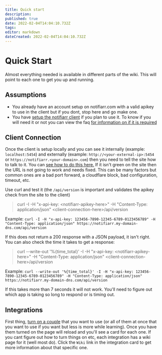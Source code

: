 ```yaml
---
title: Quick start
description: 
published: true
date: 2022-02-04T14:04:10.732Z
tags: 
editor: markdown
dateCreated: 2022-02-04T14:04:10.732Z
---
```


# Quick Start
Almost everything needed is available in different parts of the wiki. This will point to each one to get you up and running.

## Assumptions
- You already have an account setup on notifiarr.com with a valid apikey to use in the client but if you dont, stop here and go make one.
- You have [setup the notifiarr client](https://notifiarr.wiki/en/Client/Installation) if you plan to use it. To know if you will need it or not you can view the faq [for information on if it is required](https://notifiarr.wiki/en/FAQ#q-is-the-notifiarr-client-required)


## Client Connection
Once the client is setup locally and you can see it internally (example: `localhost:5454`) and externally (example: `http://<your-external-ip>:5454` or `https://notifiarr.<your-domain>.com`) then you need to tell the site how to talk to it. You can [see how to do this here.](https://notifiarr.wiki/en/Website/ClientConfiguration) If it isn't green on the site then the URL is not going to work and needs fixed. This can be many factors but common ones are a bad port forward, a cloudflare block, bad configuration, timeout, etc.

Use curl and test it (the `/api/version` is important and validates the apikey check from the site to the client)
> curl -I -H "x-api-key: \<notifiarr-apikey-here\>" -H "Content-Type: application/json" \<client-connection-here\>/api/version

Example: `curl -I -H "x-api-key: 123456-7890-12345-6789-0123456789" -H "Content-Type: application/json" https://notifiarr.my-domain-dns.com/api/version`

If this does not return a 200 response with a JSON payload, it isn't right. You can also check the time it takes to get a response:

> curl --write-out '%{time_total}' -I -H "x-api-key: \<notifiarr-apikey-here\>" -H "Content-Type: application/json" \<client-connection-here\>/api/version

Example: `curl --write-out '%{time_total}' -I -H "x-api-key: 123456-7890-12345-6789-0123456789" -H "Content-Type: application/json" https://notifiarr.my-domain-dns.com/api/version`

If this takes more than 7 seconds it will not work. You'll need to figure out which app is taking so long to respond or is timing out.

## Integrations
First thing, [turn on a couple](https://notifiarr.wiki/en/Website/IntegrationSetup) that you want to use (or all of them at once that you want to use if you want but less is more while learning). Once you have them turned on the page will reload and you'll see a card for each one. If you cant figure out how to turn things on etc, each integration has a wiki page for it (well most do). Click the `Wiki` link in the integration card to get more information about that specific one.